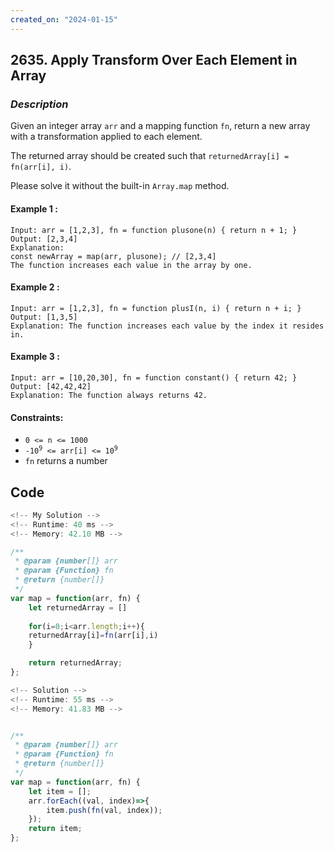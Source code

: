 ```yaml
---
created_on: "2024-01-15"
---
```


## 2635. Apply Transform Over Each Element in Array


### _Description_

Given an integer array `arr` and a mapping function `fn`, return a new array with a transformation applied to each element.

The returned array should be created such that `returnedArray[i] = fn(arr[i], i)`.

Please solve it without the built-in `Array.map` method.


#### Example 1 :
```
Input: arr = [1,2,3], fn = function plusone(n) { return n + 1; }
Output: [2,3,4]
Explanation:
const newArray = map(arr, plusone); // [2,3,4]
The function increases each value in the array by one. 
```

#### Example 2 :
```
Input: arr = [1,2,3], fn = function plusI(n, i) { return n + i; }
Output: [1,3,5]
Explanation: The function increases each value by the index it resides in.
```

#### Example 3 :
```
Input: arr = [10,20,30], fn = function constant() { return 42; }
Output: [42,42,42]
Explanation: The function always returns 42.
```

#### Constraints:

- `0 <= n <= 1000`
- <code>-10<sup>9</sup> <= arr[i] <= 10<sup>9</sup></code>
- `fn` returns a number


## Code

```JavaScript
<!-- My Solution -->
<!-- Runtime: 40 ms -->
<!-- Memory: 42.10 MB -->

/**
 * @param {number[]} arr
 * @param {Function} fn
 * @return {number[]}
 */
var map = function(arr, fn) {
    let returnedArray = []
    
    for(i=0;i<arr.length;i++){
    returnedArray[i]=fn(arr[i],i)
    }

    return returnedArray;
};

```

```JavaScript
<!-- Solution -->
<!-- Runtime: 55 ms -->
<!-- Memory: 41.83 MB -->


/**
 * @param {number[]} arr
 * @param {Function} fn
 * @return {number[]}
 */
var map = function(arr, fn) {
    let item = [];
    arr.forEach((val, index)=>{
        item.push(fn(val, index));
    });
    return item;
};

```
